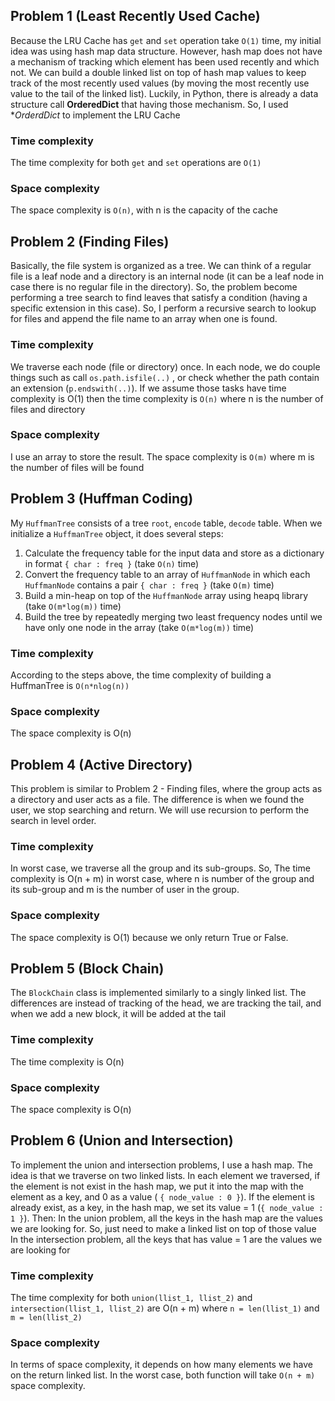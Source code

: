 ## Problem 1 (Least Recently Used Cache)
Because the LRU Cache has `get` and `set` operation take `O(1)` time, my initial idea was using hash map data structure.
However, hash map does not have a mechanism of tracking which element has been used recently and which not. We can build
a double linked list on top of hash map values to keep track of the most recently used values (by moving the most recently
use value to the tail of the linked list). Luckily, in Python, there is already a data structure call **OrderedDict** that 
having those mechanism. So, I used **OrderdDict* to implement the LRU Cache

### Time complexity
The time complexity for both `get` and `set` operations are `O(1)`

### Space complexity
The space complexity is `O(n)`, with n is the capacity of the cache 

## Problem 2 (Finding Files)
Basically, the file system is organized as a tree. We can think of a regular file is a leaf node and a directory is an 
internal node (it can be a leaf node in case there is no regular file in the directory). So, the problem become performing
a tree search to find leaves that satisfy a condition (having a specific extension in this case). So, I perform a recursive
search to lookup for files and append the file name to an array when one is found.


### Time complexity
We traverse each node (file or directory) once. In each node, we do couple things such as call `os.path.isfile(..)` , or check 
 whether the path contain an extension (`p.endswith(..)`). If we assume those tasks have time complexity is O(1) then 
 the time complexity is `O(n)` where n is the number of files and directory

### Space complexity
I use an array to store the result. The space complexity is `O(m)` where m is the number of files will be found 

## Problem 3 (Huffman Coding)

My `HuffmanTree` consists of a tree `root`, `encode` table, `decode` table. When we initialize a `HuffmanTree` object, 
it does several steps:
1. Calculate the frequency table for the input data and store as a dictionary in format `{ char : freq }` (take `O(n)` time)
2. Convert the frequency table to an array of `HuffmanNode` in which each `HuffmanNode` contains a pair `{ char : freq }`
(take `O(m)` time)
3. Build a min-heap on top of the `HuffmanNode` array using heapq library (take `O(m*log(m))` time)
4. Build the tree by repeatedly merging two least frequency nodes until we have only one node in the array (take `O(m*log(m))` time)

### Time complexity
According to the steps above, the time complexity of building a HuffmanTree is `O(n*nlog(n))`    

### Space complexity
The space complexity is O(n)


## Problem 4 (Active Directory)
This problem is similar to Problem 2 - Finding files, where the group acts as a directory and user acts as a file. 
The difference is when we found the user, we stop searching and return. We will use recursion to perform the search in 
level order.
### Time complexity
In worst case, we traverse all the group and its sub-groups. So, The time complexity is O(n + m) in worst case, where 
n is number of the group and its sub-group and m is the number of user in the group.   

### Space complexity
The space complexity is O(1) because we only return True or False.

## Problem 5 (Block Chain)
The `BlockChain` class is implemented similarly to a singly linked list. The differences are instead of tracking of the 
head, we are tracking the tail, and when we add a new block, it will be added at the tail

 ### Time complexity
The time complexity is O(n)

### Space complexity
The space complexity is O(n)

## Problem 6 (Union and Intersection)
To implement the union and intersection problems, I use a hash map. The idea is that we traverse on two linked lists. 
In each element we traversed, if the element is not exist in the hash map, we put it into the map with the element as
 a key, and 0 as a value ( `{ node_value : 0 }`). If the element is already exist, as a key, in the hash map, we set
 its value = 1 (`{ node_value : 1 }`). Then:
In the union problem, all the keys in the hash map are the values we are looking for. So, just need to make a linked list
on top of those value  
In the intersection problem, all the keys that has value = 1 are the values we are looking for

 ### Time complexity
The time complexity for both `union(llist_1, llist_2)` and `intersection(llist_1, llist_2)`  are O(n + m) where 
`n = len(llist_1)` and  `m = len(llist_2)`

### Space complexity
In terms of space complexity, it depends on how many elements we have on the return linked list. In the worst case, 
both function will take `O(n + m)` space complexity. 
